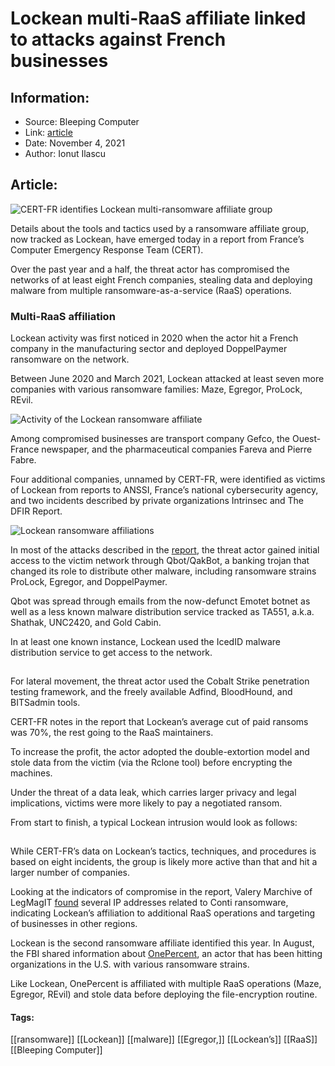 # Lockean multi-RaaS affiliate linked to attacks against French businesses
### 

## Information:
+ Source: Bleeping Computer
+ Link: [article](https://www.bleepingcomputer.com/news/security/lockean-multi-raas-affiliate-linked-to-attacks-against-french-businesses/)
+ Date: November 4, 2021
+ Author: Ionut Ilascu


## Article:
![CERT-FR identifies Lockean multi-ransomware affiliate group](https://www.bleepstatic.com/content/posts/2021/11/04/Affiliate-RaaS.jpg)


Details about the tools and tactics used by a ransomware affiliate group, now tracked as Lockean, have emerged today in a report from France’s Computer Emergency Response Team (CERT).


Over the past year and a half, the threat actor has compromised the networks of at least eight French companies, stealing data and deploying malware from multiple ransomware-as-a-service (RaaS) operations.


### Multi-RaaS affiliation


Lockean activity was first noticed in 2020 when the actor hit a French company in the manufacturing sector and deployed DoppelPaymer ransomware on the network.


Between June 2020 and March 2021, Lockean attacked at least seven more companies with various ransomware families: Maze, Egregor, ProLock, REvil.


![Activity of the Lockean ransomware affiliate](https://www.bleepstatic.com/images/news/u/1100723/2021/Ransomware/Lockean_Activity.png)


Among compromised businesses are transport company Gefco, the Ouest-France newspaper, and the pharmaceutical companies Fareva and Pierre Fabre.


Four additional companies, unnamed by CERT-FR, were identified as victims of Lockean from reports to ANSSI, France’s national cybersecurity agency, and two incidents described by private organizations Intrinsec and The DFIR Report.


![Lockean ransomware affiliations](https://www.bleepstatic.com/images/news/u/1100723/2021/Ransomware/LockeanRaaS_affiliations.png)


In most of the attacks described in the [report](https://www.cert.ssi.gouv.fr/cti/CERTFR-2021-CTI-009/), the threat actor gained initial access to the victim network through Qbot/QakBot, a banking trojan that changed its role to distribute other malware, including ransomware strains ProLock, Egregor, and DoppelPaymer.


Qbot was spread through emails from the now-defunct Emotet botnet as well as a less known malware distribution service tracked as TA551, a.k.a. Shathak, UNC2420, and Gold Cabin.


In at least one known instance, Lockean used the IcedID malware distribution service to get access to the network.


![Lockean initial access via Qbot/QakBot](data:image/gif;base64,R0lGODlhAQABAAAAACH5BAEKAAEALAAAAAABAAEAAAICTAEAOw==)


For lateral movement, the threat actor used the Cobalt Strike penetration testing framework, and the freely available Adfind, BloodHound, and BITSadmin tools.


CERT-FR notes in the report that Lockean’s average cut of paid ransoms was 70%, the rest going to the RaaS maintainers.


To increase the profit, the actor adopted the double-extortion model and stole data from the victim (via the Rclone tool) before encrypting the machines.


Under the threat of a data leak, which carries larger privacy and legal implications, victims were more likely to pay a negotiated ransom.


From start to finish, a typical Lockean intrusion would look as follows:


![Lockean group - infection chain](data:image/gif;base64,R0lGODlhAQABAAAAACH5BAEKAAEALAAAAAABAAEAAAICTAEAOw==)


While CERT-FR’s data on Lockean’s tactics, techniques, and procedures is based on eight incidents, the group is likely more active than that and hit a larger number of companies.


Looking at the indicators of compromise in the report, Valery Marchive of LegMagIT [found](https://twitter.com/ValeryMarchive/status/1455862532497973252) several IP addresses related to Conti ransomware, indicating Lockean’s affiliation to additional RaaS operations and targeting of businesses in other regions.


Lockean is the second ransomware affiliate identified this year. In August, the FBI shared information about [OnePercent](https://www.bleepingcomputer.com/news/security/fbi-onepercent-group-ransomware-targeted-us-orgs-since-nov-2020/), an actor that has been hitting organizations in the U.S. with various ransomware strains.


Like Lockean, OnePercent is affiliated with multiple RaaS operations (Maze, Egregor, REvil) and stole data before deploying the file-encryption routine.




#### Tags:
[[ransomware]] [[Lockean]] [[malware]] [[Egregor,]] [[Lockean’s]] [[RaaS]] [[Bleeping Computer]]
